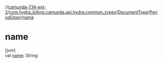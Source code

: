 //[camunda-7.14-ext-2](../../../../index.md)/[com.hydra_billing.camunda.api.hydra.common_types](../../index.md)/[DocumentType](../index.md)/[PeriodOpen](index.md)/[name](name.md)

# name

[jvm]\
val [name](name.md): String
